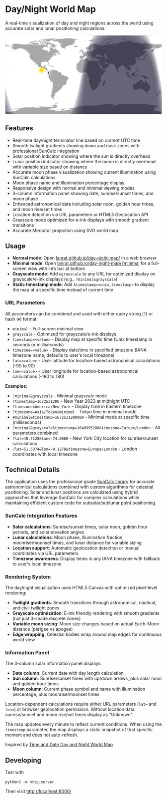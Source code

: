 
# Day/Night World Map

A real-time visualization of day and night regions across the world using accurate solar and lunar positioning calculations.

![Day Night Map Screenshot](map.png)

## Features

- Real-time day/night terminator line based on current UTC time
- Smooth twilight gradients showing dawn and dusk zones with professional SunCalc integration
- Solar position indicator showing where the sun is directly overhead
- Lunar position indicator showing where the moon is directly overhead with variable size based on distance
- Accurate moon phase visualization showing current illumination using SunCalc calculations
- Moon phase name and illumination percentage display
- Responsive design with normal and minimal viewing modes
- 3-column information panel showing date, sunrise/sunset times, and moon phase
- Enhanced astronomical data including solar noon, golden hour times, and moon rise/set times
- Location detection via URL parameters or HTML5 Geolocation API
- Grayscale mode optimized for e-ink displays with smooth gradient transitions
- Accurate Mercator projection using SVG world map

## Usage

- **Normal mode**: Open [lanrat.github.io/day-night-map/](https://lanrat.github.io/day-night-map/) in a web browser
- **Minimal mode**: Open [lanrat.github.io/day-night-map/?minimal](https://lanrat.github.io/day-night-map/?minimal) for a full-screen view with info bar at bottom
- **Grayscale mode**: Add `&grayscale` to any URL for optimized display on grayscale/e-ink displays (e.g., `?minimal&grayscale`)
- **Static timestamp mode**: Add `&timestamp=<unix_timestamp>` to display the map at a specific time instead of current time

### URL Parameters

All parameters can be combined and used with either query string (`?`) or hash (`#`) format:

- `minimal` - Full-screen minimal view
- `grayscale` - Optimized for grayscale/e-ink displays  
- `timestamp=<value>` - Display map at specific time (Unix timestamp in seconds or milliseconds)
- `timezone=<value>` - Display date/time in specified timezone (IANA timezone name, defaults to user's local timezone)
- `lat=<value>` - User latitude for location-based astronomical calculations (-90 to 90)
- `lon=<value>` - User longitude for location-based astronomical calculations (-180 to 180)

**Examples:**

- `?minimal&grayscale` - Minimal grayscale mode
- `?timestamp=1672531200` - New Year 2023 at midnight UTC
- `?timezone=America/New_York` - Display time in Eastern timezone
- `?timezone=Asia/Tokyo&minimal` - Tokyo time in minimal mode
- `#minimal&timestamp=1672531200000` - Minimal mode at specific time (milliseconds)
- `?minimal&grayscale&timestamp=1640995200&timezone=Europe/London` - All parameters combined
- `?lat=40.7128&lon=-74.0060` - New York City location for sunrise/sunset calculations
- `?lat=51.5074&lon=-0.1278&timezone=Europe/London` - London coordinates with local timezone

## Technical Details

The application uses the professional-grade [SunCalc library](https://github.com/mourner/suncalc) for accurate astronomical calculations combined with custom algorithms for celestial positioning. Solar and lunar positions are calculated using hybrid approaches that leverage SunCalc for complex calculations while maintaining efficient custom code for subsolar/sublunar point positioning.

### SunCalc Integration Features

- **Solar calculations**: Sunrise/sunset times, solar noon, golden hour periods, and solar elevation angles
- **Lunar calculations**: Moon phase, illumination fraction, moonrise/moonset times, and lunar distance for variable sizing
- **Location support**: Automatic geolocation detection or manual coordinates via URL parameters
- **Timezone awareness**: Display times in any IANA timezone with fallback to user's local timezone

### Rendering System

The day/night visualization uses HTML5 Canvas with optimized pixel-level rendering:

- **Twilight gradients**: Smooth transitions through astronomical, nautical, and civil twilight zones
- **Grayscale optimization**: E-ink friendly rendering with smooth gradients (not just 3-shade discrete zones)
- **Variable moon sizing**: Moon size changes based on actual Earth-Moon distance (perigee vs apogee)
- **Edge wrapping**: Celestial bodies wrap around map edges for continuous world view

### Information Panel

The 3-column solar information panel displays:

- **Date column**: Current date with day length calculation
- **Sun column**: Sunrise/sunset times with up/down arrows, plus solar noon and golden hour times
- **Moon column**: Current phase symbol and name with illumination percentage, plus moonrise/moonset times

Location-dependent calculations require either URL parameters (`lat=` and `lon=`) or browser geolocation permission. Without location data, sunrise/sunset and moon rise/set times display as "Unknown".

The map updates every minute to reflect current conditions. When using the `timestamp` parameter, the map displays a static snapshot of that specific moment and does not auto-refresh.

Inspired by [Time and Date Day and Night World Map](https://www.timeanddate.com/worldclock/sunearth.html)

## Developing

Test with

```shell
python3 -m http.server
```

Then visit [http://localhost:8000/](http://localhost:8000/)
